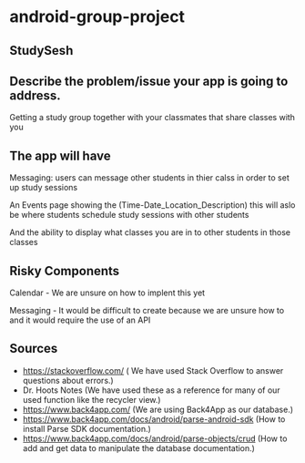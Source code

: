 # android-group-project

## StudySesh







## Describe the problem/issue your app is going to address.

Getting a study group together with your classmates that share classes with you






## The app will have




Messaging: users can message other students in thier calss in order to set up study sessions 

An Events page showing the (Time-Date_Location_Description) this will aslo be where students schedule study sessions with other students 

And the ability to display what classes you are in to other students in those classes


## Risky Components 



Calendar - We are unsure on how to implent this yet 

Messaging - It would be difficult to create because we are unsure how to and it would require the use of an API


## Sources 
- https://stackoverflow.com/ ( We have used Stack Overflow to answer questions about errors.)
- Dr. Hoots Notes (We have used these as a reference for many of our used function like the recycler view.)
- https://www.back4app.com/ (We are using Back4App as our database.)
- https://www.back4app.com/docs/android/parse-android-sdk (How to install Parse SDK documentation.)
- https://www.back4app.com/docs/android/parse-objects/crud (How to add and get data to manipulate the database documentation.)

